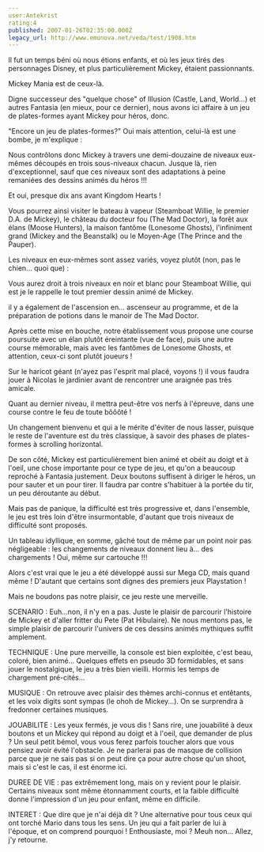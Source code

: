 ```yaml
---
user:Antekrist
rating:4
published: 2007-01-26T02:35:00.000Z
legacy_url: http://www.emunova.net/veda/test/1908.htm
---
```

Il fut un temps béni où nous étions enfants, et où les jeux tirés des personnages Disney, et plus particulièrement Mickey, étaient passionnants.  

Mickey Mania est de ceux-là.  

Digne successeur des "quelque chose" of Illusion (Castle, Land, World...) et autres Fantasia (en mieux, pour ce dernier), nous avons ici affaire à un jeu de plates-formes ayant Mickey pour héros, donc.  

  

"Encore un jeu de plates-formes?" Oui mais attention, celui-là est une bombe, je m'explique :  

Nous contrôlons donc Mickey à travers une demi-douzaine de niveaux eux-mêmes découpés en trois sous-niveaux chacun. Jusque là, rien d'exceptionnel, sauf que ces niveaux sont des adaptations à peine remaniées des dessins animés du héros !!!  

Et oui, presque dix ans avant Kingdom Hearts !  

Vous pourrez ainsi visiter le bateau à vapeur (Steamboat Willie, le premier D.A. de Mickey), le château du docteur fou (The Mad Doctor), la forêt aux élans (Moose Hunters), la maison fantôme (Lonesome Ghosts), l'infiniment grand (Mickey and the Beanstalk) ou le Moyen-Age (The Prince and the Pauper).  

  

Les niveaux en eux-mêmes sont assez variés, voyez plutôt (non, pas le chien... quoi que) :  

Vous aurez droit à trois niveaux en noir et blanc pour Steamboat Willie, qui est je le rappelle le tout premier dessin animé de Mickey.  

il y a également de l'ascension en... ascenseur au programme, et de la préparation de potions dans le manoir de The Mad Doctor.  

Après cette mise en bouche, notre établissement vous propose une course poursuite avec un élan plutôt éreintante (vue de face), puis une autre course mémorable, mais avec les fantômes de Lonesome Ghosts, et attention, ceux-ci sont plutôt joueurs !  

Sur le haricot géant (n'ayez pas l'esprit mal placé, voyons !) il vous faudra jouer à Nicolas le jardinier avant de rencontrer une araignée pas très amicale.  

Quant au dernier niveau, il mettra peut-être vos nerfs à l'épreuve, dans une course contre le feu de toute bôôôté !  

Un changement bienvenu et qui a le mérite d'éviter de nous lasser, puisque le reste de l'aventure est du très classique, à savoir des phases de plates-formes à scrolling horizontal.  

  

De son côté, Mickey est particulièrement bien animé et obéit au doigt et à l'oeil, une chose importante pour ce type de jeu, et qu'on a beaucoup reproché à Fantasia justement. Deux boutons suffisent à diriger le héros, un pour sauter et un pour tirer. Il faudra par contre s'habituer à la portée du tir, un peu déroutante au début.  

Mais pas de panique, la difficulté est très progressive et, dans l'ensemble, le jeu est très loin d'être insurmontable, d'autant que trois niveaux de difficulté sont proposés.  

Un tableau idyllique, en somme, gâché tout de même par un point noir pas négligeable : les changements de niveaux donnent lieu à... des chargements ! Oui, même sur cartouche !!!  

Alors c'est vrai que le jeu a été développé aussi sur Mega CD, mais quand même ! D'autant que certains sont dignes des premiers jeux Playstation !  

  

Mais ne boudons pas notre plaisir, ce jeu reste une merveille.  

  

SCENARIO : Euh...non, il n'y en a pas. Juste le plaisir de parcourir l'histoire de Mickey et d'aller fritter du Pete (Pat Hibulaire). Ne nous mentons pas, le simple plaisir de parcourir l'univers de ces dessins animés mythiques suffit amplement.  

  

TECHNIQUE : Une pure merveille, la console est bien exploitée, c'est beau, coloré, bien animé... Quelques effets en pseudo 3D formidables, et sans jouer le nostalgique, le jeu a très bien vieilli. Hormis les temps de chargement pré-cités...  

  

MUSIQUE : On retrouve avec plaisir des thèmes archi-connus et entêtants, et les voix digits sont sympas (le ohoh de Mickey...). On se surprendra à fredonner certaines musiques.  

  

JOUABILITE : Les yeux fermés, je vous dis ! Sans rire, une jouabilité à deux boutons et un Mickey qui répond au doigt et à l'oeil, que demander de plus ? Un seul petit bémol, vous vous ferez parfois toucher alors que vous pensiez avoir évité l'obstacle. Je ne parlerai pas de masque de collision parce que je ne sais pas si on peut dire ça pour autre chose qu'un shoot, mais si c'est le cas, il est énorme ici.  

  

DUREE DE VIE : pas extrêmement long, mais on y revient pour le plaisir. Certains niveaux sont même étonnamment courts, et la faible difficulté donne l'impression d'un jeu pour enfant, même en difficile.  

  

INTERET : Que dire que je n'ai déjà dit ? Une alternative pour tous ceux qui ont torché Mario dans tous les sens. Un jeu qui a fait parler de lui à l'époque, et on comprend pourquoi ! Enthousiaste, moi ? Meuh non... Allez, j'y retourne.